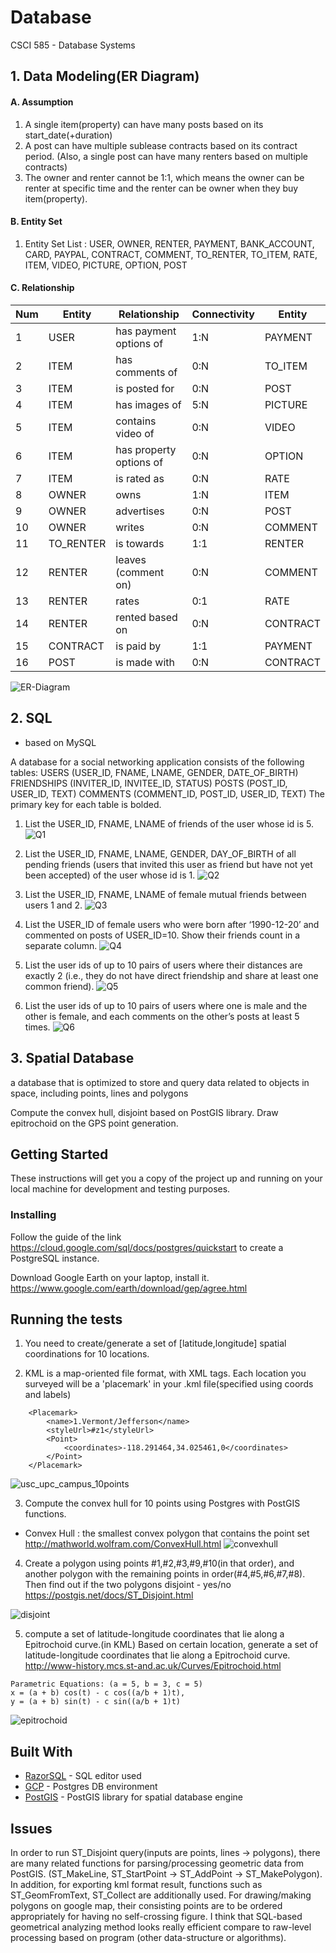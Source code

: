 # Database

CSCI 585 - Database Systems

## 1. Data Modeling(ER Diagram)

#### A. Assumption 
1. A single item(property) can have many posts based on its start_date(+duration)
2. A post can have multiple sublease contracts based on its contract period. (Also, a single post can have many renters based on multiple contracts)
3. The owner and renter cannot be 1:1, which means the owner can be renter at specific time and the renter can be owner when they buy item(property).

#### B. Entity Set
1. Entity Set List : USER, OWNER, RENTER, PAYMENT, BANK_ACCOUNT, CARD, PAYPAL, CONTRACT, COMMENT, TO_RENTER, TO_ITEM, RATE, ITEM, VIDEO, PICTURE, OPTION, POST

#### C. Relationship

Num | Entity | Relationship   | Connectivity | Entity
--- | ------ | ----------------- | ------------ | ------ 
1 | USER | has payment options of | 1:N | PAYMENT 
2 | ITEM | has comments of | 0:N | TO_ITEM
3 | ITEM | is posted for | 0:N | POST
4 | ITEM | has images of | 5:N | PICTURE
5 | ITEM | contains video of | 0:N | VIDEO
6 | ITEM | has property options of | 0:N | OPTION
7 | ITEM | is rated as | 0:N | RATE
8 | OWNER | owns | 1:N | ITEM
9 | OWNER | advertises | 0:N | POST
10 | OWNER | writes | 0:N | COMMENT
11 | TO_RENTER | is towards | 1:1 | RENTER
12 | RENTER | leaves (comment on) | 0:N | COMMENT
13 | RENTER | rates | 0:1 | RATE
14 | RENTER | rented based on | 0:N | CONTRACT
15 | CONTRACT | is paid by | 1:1 | PAYMENT
16 | POST | is made with | 0:N | CONTRACT

![ER-Diagram](https://github.com/chanship/Database/blob/master/data_modeling(ER_Diagram)/er-diagram-shome.png)

## 2. SQL
- based on MySQL

A database for a social networking application consists of the following tables:USERS (USER_ID, FNAME, LNAME, GENDER, DATE_OF_BIRTH)FRIENDSHIPS (INVITER_ID, INVITEE_ID, STATUS)POSTS (POST_ID, USER_ID, TEXT)COMMENTS (COMMENT_ID, POST_ID, USER_ID, TEXT)The primary key for each table is bolded.

1. List the USER_ID, FNAME, LNAME of friends of the user whose id is 5.
![Q1](https://github.com/chanship/Database/blob/master/SQL_dml/Q1_explain.png)

2. List the USER_ID, FNAME, LNAME, GENDER, DAY_OF_BIRTH of all pending friends (usersthat invited this user as friend but have not yet been accepted) of the user whose id is 1.
![Q2](https://github.com/chanship/Database/blob/master/SQL_dml/Q2_explain.png)

3. List the USER_ID, FNAME, LNAME of female mutual friends between users 1 and 2.
![Q3](https://github.com/chanship/Database/blob/master/SQL_dml/Q3_explain.png)

4. List the USER_ID of female users who were born after ‘1990-12-20’ and commented on posts ofUSER_ID=10. Show their friends count in a separate column.
![Q4](https://github.com/chanship/Database/blob/master/SQL_dml/Q4_explain.png)

5. List the user ids of up to 10 pairs of users where their distances are exactly 2 (i.e., they do not havedirect friendship and share at least one common friend).
![Q5](https://github.com/chanship/Database/blob/master/SQL_dml/Q5_explain.png)

6. List the user ids of up to 10 pairs of users where one is male and the other is female, and eachcomments on the other’s posts at least 5 times.
![Q6](https://github.com/chanship/Database/blob/master/SQL_dml/Q6_explain.png)


## 3. Spatial Database

a database that is optimized to store and query data related to objects inspace, including points, lines and polygons

Compute the convex hull, disjoint based on PostGIS library.
Draw epitrochoid on the GPS point generation. 

## Getting Started

These instructions will get you a copy of the project up and running on your local machine for development and testing purposes. 

### Installing

Follow the guide of the link https://cloud.google.com/sql/docs/postgres/quickstart
to create a PostgreSQL instance. 

Download Google Earth on your laptop, install it.
https://www.google.com/earth/download/gep/agree.html

## Running the tests

1. You need to create/generate a set of [latitude,longitude] spatial coordinations for 10 locations.

2. KML is a map-oriented file format, with XML tags. Each location you surveyed will be a 'placemark' in your
.kml file(specified using coords and labels)

```
	<Placemark>
		<name>1.Vermont/Jefferson</name>
		<styleUrl>#z1</styleUrl>
		<Point>
			<coordinates>-118.291464,34.025461,0</coordinates>
		</Point>
	</Placemark>
```
![usc_upc_campus_10points](https://github.com/chanship/Database/blob/master/spatialDB/usc_upc_campus_10points.jpg)

3. Compute the convex hull for 10 points using Postgres with PostGIS functions.
* Convex Hull : the smallest convex polygon that contains the point set
http://mathworld.wolfram.com/ConvexHull.html
![convexhull](https://github.com/chanship/Database/blob/master/spatialDB/convexhull.jpg)


4. Create a polygon using points #1,#2,#3,#9,#10(in that order), and another polygon with  the 
remaining points in order(#4,#5,#6,#7,#8). 
Then find out if the two polygons disjoint - yes/no
https://postgis.net/docs/ST_Disjoint.html

![disjoint](https://github.com/chanship/Database/blob/master/spatialDB/disjoint.jpg)

5. compute a set of latitude-longitude coordinates that lie along a Epitrochoid curve.(in KML)
Based on certain location, generate a set of latitude-longitude coordinates that lie 
along a Epitrochoid curve.
http://www-history.mcs.st-and.ac.uk/Curves/Epitrochoid.html

```
Parametric Equations: (a = 5, b = 3, c = 5)
x = (a + b) cos(t) - c cos((a/b + 1)t),
y = (a + b) sin(t) - c sin((a/b + 1)t)
```

![epitrochoid](https://github.com/chanship/Database/blob/master/spatialDB/epitrochoid.jpg)

## Built With

* [RazorSQL](https://razorsql.com/) - SQL editor used
* [GCP](https://cloud.google.com/sql/docs/postgres/quickstart) - Postgres DB environment
* [PostGIS](https://postgis.net/) - PostGIS library for spatial database engine

## Issues

In order to run ST_Disjoint query(inputs are points, lines -> polygons), there are many related functions for
parsing/processing geometric data from PostGIS. (ST_MakeLine, ST_StartPoint -> ST_AddPoint ->
ST_MakePolygon). In addition, for exporting kml format result, functions such as ST_GeomFromText,
ST_Collect are additionally used. For drawing/making polygons on google map, their consisting points are to
be ordered appropriately for having no self-crossing figure. I think that SQL-based geometrical analyzing
method looks really efficient compare to raw-level processing based on program (other data-structure or
algorithms).




